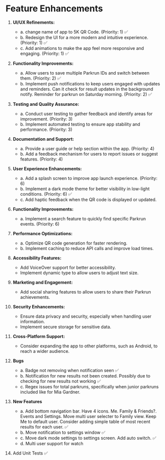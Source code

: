 # Feature Enhancements

1. **UI/UX Refinements:**
   - a. change name of app to 5K QR Code. (Priority: 1) ✅
   - b. Redesign the UI for a more modern and intuitive experience. (Priority: 1) ✅
   - c. Add animations to make the app feel more responsive and engaging. (Priority: 1) ✅

2. **Functionality Improvements:**
   - a. Allow users to save multiple Parkrun IDs and switch between them. (Priority: 2) ✅
   - b. Implement push notifications to keep users engaged with updates and reminders. Can it check for result updates in the background notify. Reminder for parkrun on Saturday morning. (Priority: 2) ✅

3. **Testing and Quality Assurance:**
   - a. Conduct user testing to gather feedback and identify areas for improvement. (Priority: 3)
   - b. Implement automated testing to ensure app stability and performance. (Priority: 3)

4. **Documentation and Support:**
   - a. Provide a user guide or help section within the app. (Priority: 4)
   - b. Add a feedback mechanism for users to report issues or suggest features. (Priority: 4)

5. **User Experience Enhancements:**
   - a. Add a splash screen to improve app launch experience. (Priority: 6)
   - b. Implement a dark mode theme for better visibility in low-light conditions. (Priority: 6) ✅
   - c. Add haptic feedback when the QR code is displayed or updated.

6. **Functionality Improvements:**
   - a. Implement a search feature to quickly find specific Parkrun events. (Priority: 6)

7. **Performance Optimizations:**
   - a. Optimize QR code generation for faster rendering.
   - b. Implement caching to reduce API calls and improve load times.

8. **Accessibility Features:**
   - Add VoiceOver support for better accessibility.
   - Implement dynamic type to allow users to adjust text size.

9. **Marketing and Engagement:**
   - Add social sharing features to allow users to share their Parkrun achievements.

10. **Security Enhancements:**
    - Ensure data privacy and security, especially when handling user information.
    - Implement secure storage for sensitive data.

11. **Cross-Platform Support:**
    - Consider expanding the app to other platforms, such as Android, to reach a wider audience. 

12. **Bugs**
    - a. Badge not removing when notification seen ✅
    - b. Notification for new results not been created.  Possibly due to checking for new results not working ✅
    - c. Regex issues for total parkruns, specifically when junior parkruns included like for Mia Gardner.
    
13. **New Features**
    - a. Add bottom navigation bar.  Have 4 icons.  Me. Family & Friends?. Events and Settings. Move multi user selecter to Family view.  Keep Me to default user.  Consider adding simple table of most recent results for each user. ✅
    - b. Move notification to settings window ✅
    - c. Move dark mode settings to settings screen.  Add auto switch. ✅
    - d. Multi user support for watch
    
14. Add Unit Tests ✅
    
